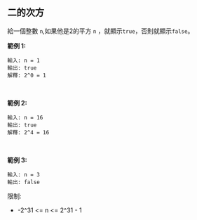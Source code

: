 ## 二的次方

給一個整數 `n`,如果他是2的平方 `n` ，就顯示`true`，否則就顯示`false`。

 

**範例 1:**

```
輸入: n = 1
輸出: true
解釋: 2^0 = 1
```

<br>

**範例 2:**

```
輸入: n = 16
輸出: true
解釋: 2^4 = 16
```
<br>

**範例 3:**

```
輸入: n = 3
輸出: false
```

限制:

* -2^31 <= n <= 2^31 - 1
 